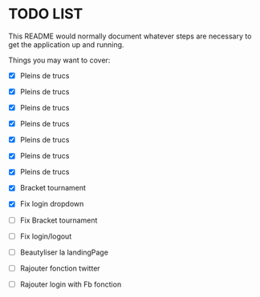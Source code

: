 # TODO LIST

This README would normally document whatever steps are necessary to get the
application up and running.

Things you may want to cover:

- [X] Pleins de trucs
- [X] Pleins de trucs
- [X] Pleins de trucs
- [X] Pleins de trucs
- [X] Pleins de trucs
- [X] Pleins de trucs
- [X] Pleins de trucs
- [X] Bracket tournament
- [X] Fix login dropdown 
- [ ] Fix Bracket tournament
- [ ] Fix login/logout
- [ ] Beautyliser la landingPage
- [ ] Rajouter fonction twitter
- [ ] Rajouter login with Fb fonction

